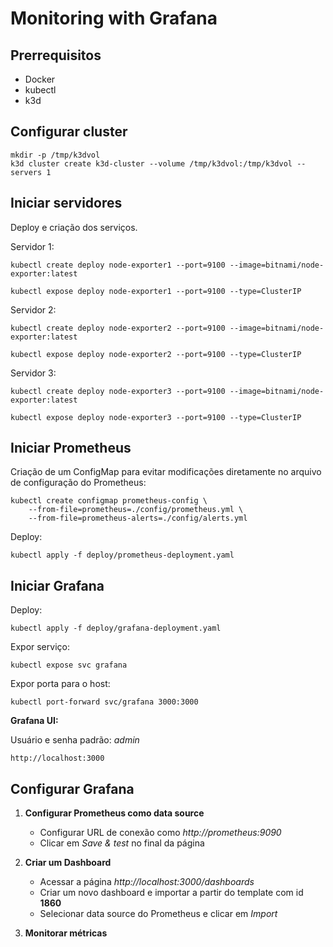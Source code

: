 # Monitoring with Grafana

## Prerrequisitos

- Docker
- kubectl
- k3d

## Configurar cluster

```
mkdir -p /tmp/k3dvol
k3d cluster create k3d-cluster --volume /tmp/k3dvol:/tmp/k3dvol --servers 1
```

## Iniciar servidores

Deploy e criação dos serviços.

Servidor 1:
```
kubectl create deploy node-exporter1 --port=9100 --image=bitnami/node-exporter:latest

kubectl expose deploy node-exporter1 --port=9100 --type=ClusterIP
```

Servidor 2:
```
kubectl create deploy node-exporter2 --port=9100 --image=bitnami/node-exporter:latest

kubectl expose deploy node-exporter2 --port=9100 --type=ClusterIP
```

Servidor 3:
```
kubectl create deploy node-exporter3 --port=9100 --image=bitnami/node-exporter:latest

kubectl expose deploy node-exporter3 --port=9100 --type=ClusterIP
```

## Iniciar Prometheus

Criação de um ConfigMap para evitar modificações diretamente no arquivo de configuração do Prometheus:
```
kubectl create configmap prometheus-config \
    --from-file=prometheus=./config/prometheus.yml \
    --from-file=prometheus-alerts=./config/alerts.yml
```

Deploy:
```
kubectl apply -f deploy/prometheus-deployment.yaml
```

## Iniciar Grafana

Deploy:
```
kubectl apply -f deploy/grafana-deployment.yaml
```

Expor serviço:
```
kubectl expose svc grafana
```

Expor porta para o host:
```
kubectl port-forward svc/grafana 3000:3000
```

**Grafana UI:**

Usuário e senha padrão: _admin_
```
http://localhost:3000
```

## Configurar Grafana

1) **Configurar Prometheus como data source**
    - Configurar URL de conexão como _http://prometheus:9090_
    - Clicar em _Save & test_ no final da página

2) **Criar um Dashboard**
    - Acessar a página _http://localhost:3000/dashboards_
    - Criar um novo dashboard e importar a partir do template com id **1860**
    - Selecionar data source do Prometheus e clicar em _Import_

3) **Monitorar métricas**


